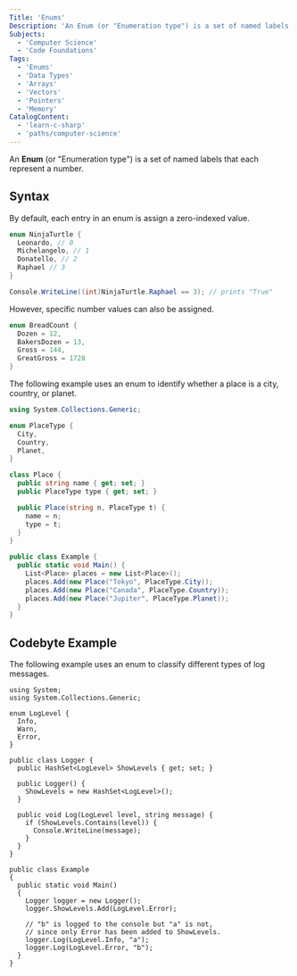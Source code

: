 ```yaml
---
Title: 'Enums'
Description: 'An Enum (or "Enumeration type") is a set of named labels that each represent a number.'
Subjects:
  - 'Computer Science'
  - 'Code Foundations'
Tags:
  - 'Enums'
  - 'Data Types'
  - 'Arrays'
  - 'Vectors'
  - 'Pointers'
  - 'Memory'
CatalogContent:
  - 'learn-c-sharp'
  - 'paths/computer-science'
---
```


An **Enum** (or "Enumeration type") is a set of named labels that each represent a number.

## Syntax

By default, each entry in an enum is assign a zero-indexed value.

```cs
enum NinjaTurtle {
  Leonardo, // 0
  Michelangelo, // 1
  Donatello, // 2
  Raphael // 3
}

Console.WriteLine((int)NinjaTurtle.Raphael == 3); // prints "True"
```

However, specific number values can also be assigned.

```cs
enum BreadCount {
  Dozen = 12,
  BakersDozen = 13,
  Gross = 144,
  GreatGross = 1728
}
```

The following example uses an enum to identify whether a place is a city, country, or planet.
```cs
using System.Collections.Generic;

enum PlaceType {
  City,
  Country,
  Planet,
}

class Place {
  public string name { get; set; }
  public PlaceType type { get; set; }

  public Place(string n, PlaceType t) {
    name = n;
    type = t;
  }
}

public class Example {
  public static void Main() {
    List<Place> places = new List<Place>();
    places.Add(new Place("Tokyo", PlaceType.City));
    places.Add(new Place("Canada", PlaceType.Country));
    places.Add(new Place("Jupiter", PlaceType.Planet));
  }
}

```

## Codebyte Example

The following example uses an enum to classify different types of log messages.

```codebyte/csharp
using System;
using System.Collections.Generic;

enum LogLevel {
  Info,
  Warn,
  Error,
}

public class Logger {
  public HashSet<LogLevel> ShowLevels { get; set; }

  public Logger() {
    ShowLevels = new HashSet<LogLevel>();
  }

  public void Log(LogLevel level, string message) {
    if (ShowLevels.Contains(level)) {
      Console.WriteLine(message);
    }
  }
}

public class Example
{
  public static void Main()
  {
    Logger logger = new Logger();
    logger.ShowLevels.Add(LogLevel.Error);

    // "b" is logged to the console but "a" is not,
    // since only Error has been added to ShowLevels.
    logger.Log(LogLevel.Info, "a");
    logger.Log(LogLevel.Error, "b");
  }
}
```
